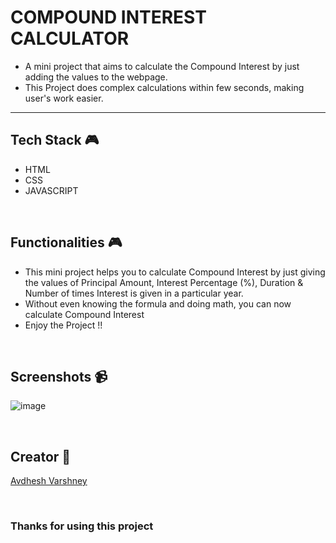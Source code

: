 # COMPOUND INTEREST CALCULATOR

- A mini project that aims to calculate the Compound Interest by just adding the values to the webpage. 
- This Project does complex calculations within few seconds, making user's work easier.

--- 

## **Tech Stack 🎮**

- HTML
- CSS
- JAVASCRIPT


<br>

## **Functionalities 🎮**

- This mini project helps you to calculate Compound Interest by just giving the values of Principal Amount, Interest Percentage (%), Duration & Number of times Interest is given in a particular year.
- Without even knowing the formula and doing math, you can now calculate Compound Interest 
- Enjoy the Project !!


<br>

## **Screenshots 📹**

![image](https://github.com/pranjay-poddar/Dev-Geeks/assets/114330097/55f66ea0-a711-4749-bbd4-0dc1ce889047)

<br>

## **Creator 👦**

[Avdhesh Varshney](https://github.com/Avdhesh-Varshney)


<br>

### **Thanks for using this project**

